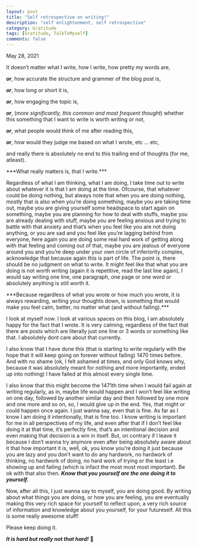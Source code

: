 ```yaml
---
layout: post
title: "Self retrospective on writing!"
description: "self enlightenment, self retrospective"
category: Gratitude 
tags: [Gratitude, TalkToMyself]
comments: false
---
```



May 28, 2021


It doesn’t matter what I write, how I write, how pretty my words are, 

***or***, how accurate the structure and grammer of the blog post is,

***or***, how long or short it is, 

***or***, how engaging the topic is, 

***or***, (*more significantly, this common and most frequent thought*) whether this something that I want to write is worth writing or not, 

***or***, what people would think of me after reading this, 

***or***, how would they judge me based on what I wrote, etc ... etc, 

and really there is absolutely no end to this trailing end of thoughts (for me, atleast).

<div class="center quote">  
***What really matters is, that I write.***
</div>
  
Regardless of what I am thinking, what I am doing, I take time out to write about whatever it is that I am doing at the time. Ofcourse, that whatever could be doing nothing, but always note that when you are doing nothing, mostly that is also when you’re doing something, maybe you are taking time out, maybe you are giving yourself some headspace to start again on something, maybe you are planning for how to deal with stuffs, maybe you are already dealing with stuff, maybe you are feeling anxious and trying to battle with that anxiety and that’s when you feel like you are not doing anything, or you are sad and you feel like you’re lagging behind from everyone, here again you are doing some real hard work of getting along with that feeling and coming out of that, maybe you are jealous of everyone around you and you’re deep under your own circle of inferiority complex, acknowledge that because again this is part of life. The point is, there should be no judgment on what to write. It might feel like that what you are doing is not worth writing (again it is repetitive, read the last line again), I would say writing one line, one paragraph, one page or one word or absolutely anything is still worth it. 


<div class="center quote">  
***Because regardless of what you wrote or how much you wrote, it is always rewarding, writing your thoughts down, is something that would make you feel calm, better, no matter what (and without failing).***
</div>

I look at myself now. I look at various spaces on this blog, I am absolutely happy for the fact that I wrote. It is very calming, regardless of the fact that there are posts which are literally just one line or 3 words or something like that. I absolutely dont care about that currently.

I also know that I have done this (that is starting to write regularly with the hope that it will keep going on forever without failing) 1470 times before. And with no shame (ok, I felt ashamed at times, and only God knows why, because it was absolutely meant for nothing and more importantly, ended up into nothing) I have failed at this almost every single time.

I also know that this might become the 1471th time when I would fail again at writing regularly, as in, maybe life would happen and I won’t feel like writing on one day, followed by another similar day and then followed by one more and one more and so on, so, I would give up in the end. Yes, that might or could happen once again. I just wanna say, even that is fine. As far as I know I am doing it intentionally, that is fine too. I know writing is important for me in all perspectives of my life, and even after that if I don’t feel like doing it at that time, it’s perfectly fine, that’s an intentional decision and even making that decision is a win in itself. But, on contrary if I leave it because I don’t wanna try anymore even after being absolutely aware about it that how important it is, well, ok, you know you’re doing it just because you are lazy and you don’t want to do any hardwork, no hardwork of thinking, no hardwork of doing, no hard work of trying or the least i.e showing up and failing (which is infact the most most most important). Be ok with that also then. ***Know that you yourself are the one doing it to yourself.***

Now, after all this, I just wanna say to myself, you are doing good. By writing about what things you are doing, or how you are feeling, you are eventually making this very rich space for yourself to reflect upon, a very rich source of information and knowledge about you yourself, for your futureself. All this is some really awesome stuff!

Please keep doing it.

***It is hard but really not that hard!*** 🙂
